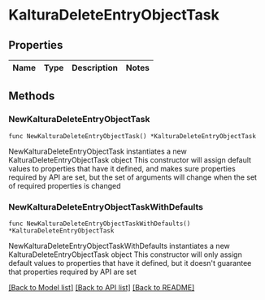 # KalturaDeleteEntryObjectTask

## Properties

Name | Type | Description | Notes
------------ | ------------- | ------------- | -------------

## Methods

### NewKalturaDeleteEntryObjectTask

`func NewKalturaDeleteEntryObjectTask() *KalturaDeleteEntryObjectTask`

NewKalturaDeleteEntryObjectTask instantiates a new KalturaDeleteEntryObjectTask object
This constructor will assign default values to properties that have it defined,
and makes sure properties required by API are set, but the set of arguments
will change when the set of required properties is changed

### NewKalturaDeleteEntryObjectTaskWithDefaults

`func NewKalturaDeleteEntryObjectTaskWithDefaults() *KalturaDeleteEntryObjectTask`

NewKalturaDeleteEntryObjectTaskWithDefaults instantiates a new KalturaDeleteEntryObjectTask object
This constructor will only assign default values to properties that have it defined,
but it doesn't guarantee that properties required by API are set


[[Back to Model list]](../README.md#documentation-for-models) [[Back to API list]](../README.md#documentation-for-api-endpoints) [[Back to README]](../README.md)


